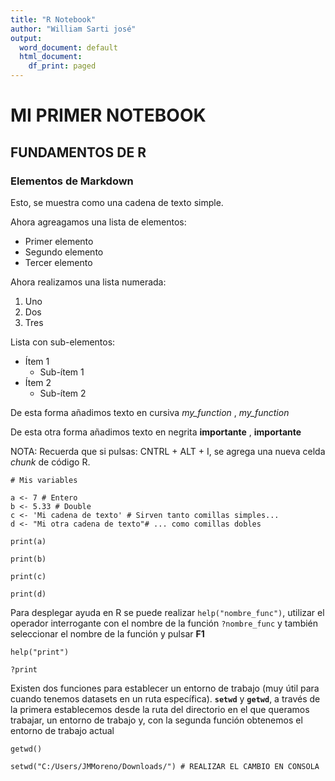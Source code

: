 ```yaml
---
title: "R Notebook"
author: "William Sarti josé"
output:
  word_document: default
  html_document:
    df_print: paged
---
```


# MI PRIMER NOTEBOOK

## FUNDAMENTOS DE R

### Elementos de Markdown

Esto, se muestra como una cadena de texto simple.

Ahora agreagamos una lista de elementos:

* Primer elemento
* Segundo elemento
* Tercer elemento

Ahora realizamos una lista numerada:

1. Uno
2. Dos
3. Tres

Lista con sub-elementos:

* Ítem 1
  + Sub-ítem 1
* Ítem 2
  + Sub-ítem 2

De esta forma añadimos texto en cursiva *my_function* , _my_function_

De esta otra forma añadimos texto en negrita **importante** , __importante__

NOTA: Recuerda que si pulsas: CNTRL + ALT + I, se agrega una nueva celda *chunk* de código R.
```{r}
# Mis variables

a <- 7 # Entero
b <- 5.33 # Double
c <- 'Mi cadena de texto' # Sirven tanto comillas simples...
d <- "Mi otra cadena de texto"# ... como comillas dobles
```

```{r}
print(a)
```
```{r}
print(b)
```
```{r}
print(c)
```
```{r}
print(d)
```

Para desplegar ayuda en R se puede realizar `help("nombre_func")`, utilizar el operador interrogante con el nombre de la función `?nombre_func` y también seleccionar el nombre de la función y pulsar **F1**

```{r}
help("print")
```

```{r}
?print
```

Existen dos funciones para establecer un entorno de trabajo (muy útil para cuando tenemos datasets en un ruta específica). **`setwd`** y **`getwd`**, a través de la primera establecemos desde la ruta del directorio en el que queramos trabajar, un entorno de trabajo y, con la segunda función obtenemos el entorno de trabajo actual
```{r}
getwd()
```

```{r}
setwd("C:/Users/JMMoreno/Downloads/") # REALIZAR EL CAMBIO EN CONSOLA
```


